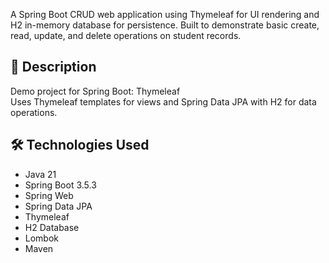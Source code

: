 A Spring Boot CRUD web application using Thymeleaf for UI rendering and H2 in-memory database for persistence. Built to demonstrate basic create, read, update, and delete operations on student records.

## 📖 Description

Demo project for Spring Boot: Thymeleaf  
Uses Thymeleaf templates for views and Spring Data JPA with H2 for data operations.

## 🛠 Technologies Used

- Java 21
- Spring Boot 3.5.3
- Spring Web
- Spring Data JPA
- Thymeleaf
- H2 Database
- Lombok
- Maven
